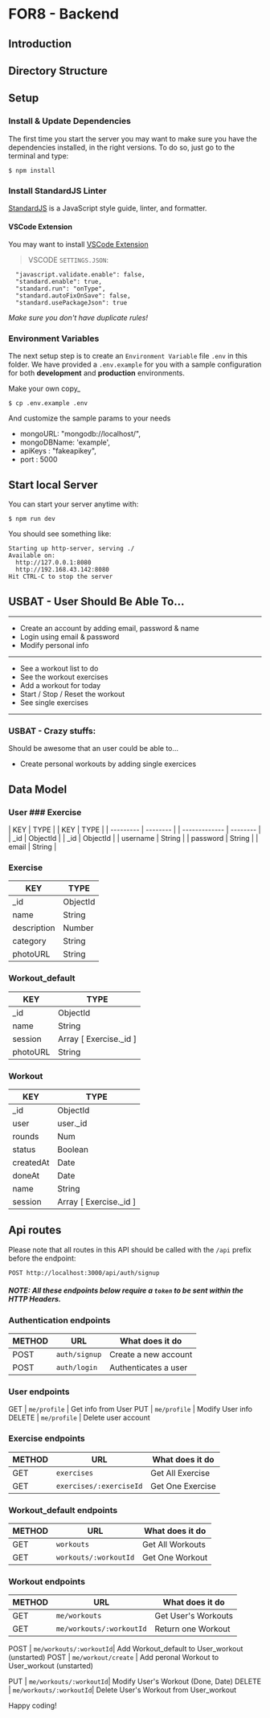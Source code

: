 # FOR8 - Backend

## Introduction

## Directory Structure

## Setup

### Install & Update Dependencies
The first time you start the server you may want to make sure you have the dependencies installed, in the right versions. To do so, just go to the terminal and type:

```
$ npm install
```
### Install StandardJS Linter
[StandardJS](https://standardjs.com/) is a JavaScript style guide, linter, and formatter.

#### VSCode Extension
You may want to install [VSCode Extension](https://marketplace.visualstudio.com/items?itemName=chenxsan.vscode-standardjs)

> VSCODE `SETTINGS.JSON`:
```
  "javascript.validate.enable": false,
  "standard.enable": true,
  "standard.run": "onType",
  "standard.autoFixOnSave": false,
  "standard.usePackageJson": true
```

*Make sure you don't have duplicate rules!*

### Environment Variables

The next setup step is to create an `Environment Variable` file `.env` in this folder. We have provided a `.env.example` for you with a sample configuration for both **development** and **production** environments.

Make your own copy_
```
$ cp .env.example .env
```

And customize the sample params to your needs

- mongoURL: "mongodb://localhost/",
- mongoDBName: 'example',
- apiKeys : "fakeapikey",
- port : 5000

## Start local Server

You can start your server anytime with:

```
$ npm run dev
```

You should see something like:
```
Starting up http-server, serving ./
Available on:
  http://127.0.0.1:8080
  http://192.168.43.142:8080
Hit CTRL-C to stop the server
```
## USBAT - User Should Be Able To…
---
- Create an account by adding email, password & name
- Login using email & password
- Modify personal info
---
- See a workout list to do
- See the workout exercises
- Add a workout for today
- Start / Stop / Reset the workout
- See single exercises
---

### USBAT - Crazy stuffs:
Should be awesome that an user could be able to...

- Create personal workouts by adding single exercices


## Data Model

### **User**                                ### **Exercise**

| KEY       | TYPE     |                      | KEY           | TYPE     | 
| --------- | -------- |                       | ------------- | -------- | 
| _id       | ObjectId |                      | _id           | ObjectId | 
| username  | String   | 
| password  | String   | 
| email     | String   | 

### **Exercise**

| KEY           | TYPE     | 
| ------------- | -------- | 
| _id           | ObjectId | 
| name          | String   | 
| description   | Number   | 
| category      | String   | 
| photoURL      | String   | 

### **Workout_default**

| KEY            | TYPE                   |
| -------------- | ---------------------- |
| _id            | ObjectId               |
| name           | String                 |
| session        | Array [ Exercise._id ] |
| photoURL       | String                 |

### **Workout**

| KEY          | TYPE                    | 
| ------------ | ----------------------- | 
| _id          | ObjectId                | 
| user         | user._id                | 
| rounds       | Num                     | 
| status       | Boolean                 | 
| createdAt    | Date                    | 
| doneAt       | Date                    | 
| name         | String                  | 
| session      | Array [ Exercise._id ]  | 


## Api routes

Please note that all routes in this API should be called with the `/api` prefix before the endpoint:

```
POST http://localhost:3000/api/auth/signup
```
##### NOTE:  All these endpoints below require a `token` to be sent within the HTTP Headers.

### Authentication endpoints

METHOD | URL                | What does it do
-------|--------------------|---------------------------------
POST   | `auth/signup`      | Create a new account
POST   | `auth/login`       | Authenticates a user


### User endpoints

GET    | `me/profile`            | Get info from User
PUT    | `me/profile`            | Modify User info
DELETE | `me/profile`            | Delete user account


### Exercise endpoints

METHOD | URL                    | What does it do
-------|------------------------|---------------------------------
GET    | `exercises`            | Get All Exercise
GET    | `exercises/:exerciseId`| Get One Exercise


### Workout_default endpoints

METHOD | URL                    | What does it do
-------|------------------------|---------------------------------
GET    | `workouts`             | Get All Workouts
GET    | `workouts/:workoutId`  | Get One Workout


### Workout endpoints

METHOD | URL                     | What does it do
-------|-------------------------|---------------------------------
GET    | `me/workouts`           | Get User's Workouts
GET    | `me/workouts/:workoutId`| Return one Workout

POST   | `me/workouts/:workoutId`| Add Workout_default to User_workout (unstarted)
POST   | `me/workout/create`     | Add peronal Workout to User_workout (unstarted)

PUT    | `me/workouts/:workoutId`| Modify User's Workout (Done, Date)
DELETE | `me/workouts/:workoutId`| Delete User's Workout from User_workout



Happy coding!
